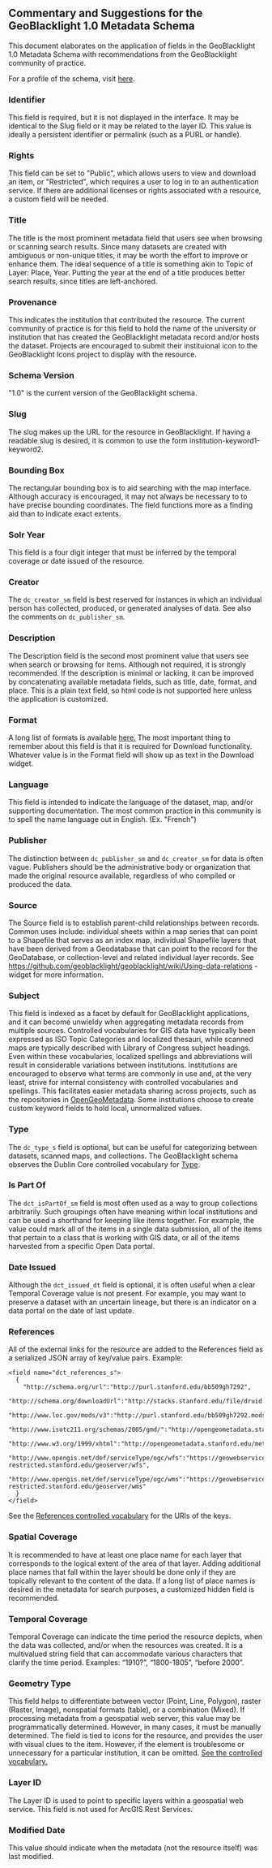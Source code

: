 ## Commentary and Suggestions for the GeoBlacklight 1.0 Metadata Schema

This document elaborates on the application of fields in the
GeoBlacklight 1.0 Metadata Schema with recommendations from the
GeoBlacklight community of practice.

For a profile of the schema, visit
[here](/schema/geoblacklight-schema.md).

### Identifier

This field is required, but it is not displayed in the interface. It may
be identical to the Slug field or it may be related to the layer ID. This value is
ideally a persistent identifier or permalink (such as a PURL or handle).

### Rights

This field can be set to "Public", which allows users to view and
download an item, or "Restricted", which requires a user to log in to an
authentication service. If there are additional licenses or rights
associated with a resource, a custom field will be needed.

### Title

The title is the most prominent metadata field that users see when
browsing or scanning search results. Since many datasets are created
with ambiguous or non-unique titles, it may be worth the effort to
improve or enhance them. The ideal sequence of a title is something akin
to Topic of Layer: Place, Year. Putting the year at the end of a title
produces better search results, since titles are left-anchored.

### Provenance

This indicates the institution that contributed the resource. The
current community of practice is for this field to hold the name of the
university or institution that has created the GeoBlacklight metadata
record and/or hosts the dataset. Projects are encouraged to submit their
instituional icon to the GeoBlacklight Icons project to display with the resource.

### Schema Version

"1.0" is the current version of the GeoBlacklight schema.

### Slug

The slug makes up the URL for the resource in GeoBlacklight. If having a
readable slug is desired, it is common to use the form
institution-keyword1-keyword2.

### Bounding Box

The rectangular bounding box is to aid searching with the map interface.
Although accuracy is encouraged, it may not always be necessary to to
have precise bounding coordinates. The field functions more as a finding
aid than to indicate exact extents.

### Solr Year

This field is a four digit integer that must be inferred by the temporal
coverage or date issued of the resource.

### Creator

The `dc_creator_sm` field is best reserved for instances in which an
individual person has collected, produced, or generated analyses of
data. See also the comments on `dc_publisher_sm`.

### Description

The Description field is the second most prominent value that users see
when search or browsing for items. Although not required, it is strongly
recommended. If the description is minimal or lacking, it can be
improved by concatenating available metadata fields, such as title,
date, format, and place. This is a plain text field, so html code is not
supported here unless the application is customized.

### Format

A long list of formats is available [here.](/schema/format-values.md)
The most important thing to remember about this field is that it is
required for Download functionality. Whatever value is in the Format
field will show up as text in the Download widget.

### Language

This field is intended to indicate the language of the dataset, map,
and/or supporting documentation. The most common practice in this community
is to spell the name language out in English. (Ex. "French")

### Publisher

The distinction between `dc_publisher_sm` and `dc_creator_sm` for data
is often vague. Publishers should be the administrative body or
organization that made the original resource available, regardless of
who compiled or produced the data.

### Source

The Source field is to establish parent-child relationships between
records. Common uses include: individual sheets within a map series that
can point to a Shapefile that serves as an index map, individual
Shapefile layers that have been derived from a Geodatabase that can
point to the record for the GeoDatabase, or collection-level and related
individual layer records. See
https://github.com/geoblacklight/geoblacklight/wiki/Using-data-relations
-widget for more information.

### Subject

This field is indexed as a facet by default for GeoBlacklight
applications, and it can become unwieldy when aggregating metadata
records from multiple sources. Controlled vocabularies for GIS data have
typically been expressed as ISO Topic Categories and localized thesauri,
while scanned maps are typically described with Library of Congress
subject headings. Even within these vocabularies, localized spellings
and abbreviations will result in considerable variations between
institutions. Institutions are encouraged to observe what terms are
commonly in use and, at the very least, strive for internal consistency
with controlled vocabularies and spellings. This facilitates easier
metadata sharing across projects, such as the repositories in
[OpenGeoMetadata](https://github.com/OpenGeoMetadata). Some institutions
choose to create custom keyword fields to hold local, unnormalized
values.

### Type

The `dc_type_s` field is optional, but can be useful for categorizing
between datasets, scanned maps, and collections. The GeoBlacklight schema
observes the Dublin Core controlled vocabulary for [Type](/schema/type-values.md).

### Is Part Of

The `dct_isPartOf_sm` field is most often used as a way to group
collections arbitrarily. Such groupings often have meaning within local
institutions and can be used a shorthand for keeping like items
together. For example, the value could mark all of the items in a single
data submission, all of the items that pertain to a class that is
working with GIS data, or all of the items harvested from a specific
Open Data portal.

### Date Issued

Although the `dct_issued_dt` field is optional, it is often useful when
a clear Temporal Coverage value is not present. For example, you may
want to preserve a dataset with an uncertain lineage, but there is an
indicator on a data portal on the date of last update.

### References

All of the external links for the resource are added to the References
field as a serialized JSON array of key/value pairs. Example:

```
<field name="dct_references_s">
  {
    "http://schema.org/url":"http://purl.stanford.edu/bb509gh7292",
    "http://schema.org/downloadUrl":"http://stacks.stanford.edu/file/druid:bb509gh7292/data.zip",
    "http://www.loc.gov/mods/v3":"http://purl.stanford.edu/bb509gh7292.mods",
    "http://www.isotc211.org/schemas/2005/gmd/":"http://opengeometadata.stanford.edu/metadata/edu.stanford.purl/druid:bb509gh7292/iso19139.xml",
    "http://www.w3.org/1999/xhtml":"http://opengeometadata.stanford.edu/metadata/edu.stanford.purl/druid:bb509gh7292/default.html",
    "http://www.opengis.net/def/serviceType/ogc/wfs":"https://geowebservices-restricted.stanford.edu/geoserver/wfs",
    "http://www.opengis.net/def/serviceType/ogc/wms":"https://geowebservices-restricted.stanford.edu/geoserver/wms"
  }
</field>
```
See the [References controlled vocabulary](/schema/references.md) for the URIs of the keys.

### Spatial Coverage

It is recommended to have at least one place name for each layer that
corresponds to the logical extent of the area of that layer. Adding
additional place names that fall within the layer should be done only if
they are topically relevant to the content of the data. If a long list of
place names is desired in the metadata for search purposes, a customized
hidden field is recommended.

### Temporal Coverage

Temporal Coverage can indicate the time period the resource depicts, when the
data was collected, and/or when the resources was created. It is a
multivalued string field that can accommodate various characters that
clarify the time period. Examples: “1910?”, “1800-1805”, “before 2000”.

###  Geometry Type

This field helps to differentiate between vector (Point, Line, Polygon),
raster (Raster, Image), nonspatial formats (table), or a combination
(Mixed). If processing metadata from a geospatial web server, this value
may be programmatically determined. However, in many cases, it must be manually
determined. The field is tied to icons for the resource, and provides
the user with visual clues to the item. However, if the element is
troublesome or unnecessary for a particular institution, it can be
omitted. [See the controlled vocabulary.](/schema/geometry-type-values.md)

### Layer ID

The Layer ID is used to point to specific layers within a geospatial web
service. This field is not used for ArcGIS Rest Services.

### Modified Date

This value should indicate when the metadata (not the resource itself) was last modified.
